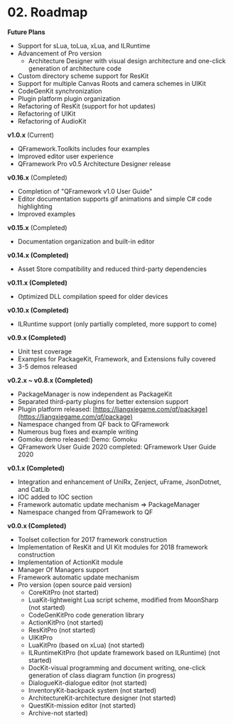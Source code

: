 # 02. Roadmap

**Future Plans**

*   Support for sLua, toLua, xLua, and ILRuntime
*   Advancement of Pro version
    *   Architecture Designer with visual design architecture and one-click generation of architecture code
*   Custom directory scheme support for ResKit
*   Support for multiple Canvas Roots and camera schemes in UIKit
*   CodeGenKit synchronization
*   Plugin platform plugin organization
*   Refactoring of ResKit (support for hot updates)
*   Refactoring of UIKit
*   Refactoring of AudioKit

**v1.0.x** (Current)

*   QFramework.Toolkits includes four examples
*   Improved editor user experience
*   QFramework Pro v0.5 Architecture Designer release

**v0.16.x** (Completed) 
*   Completion of "QFramework v1.0 User Guide"
*   Editor documentation supports gif animations and simple C# code highlighting
*   Improved examples

**v0.15.x** (Completed)

*   Documentation organization and built-in editor

**v0.14.x (Completed)**

*   Asset Store compatibility and reduced third-party dependencies

**v0.11.x (Completed)**

*   Optimized DLL compilation speed for older devices

**v0.10.x (Completed)**

*   ILRuntime support (only partially completed, more support to come)

**v0.9.x (Completed)**

*   Unit test coverage
*   Examples for PackageKit, Framework, and Extensions fully covered
*   3-5 demos released

**v0.2.x ~ v0.8.x (Completed)**

*   PackageManager is now independent as PackageKit
*   Separated third-party plugins for better extension support
*   Plugin platform released: [https://liangxiegame.com/qf/package](https://liangxiegame.com/qf/package)
*   Namespace changed from QF back to QFramework
*   Numerous bug fixes and example writing
*   Gomoku demo released: Demo: Gomoku
*   QFramework User Guide 2020 completed: QFramework User Guide 2020

**v0.1.x (Completed)**

*   Integration and enhancement of UniRx, Zenject, uFrame, JsonDotnet, and CatLib
*   IOC added to IOC section
*   Framework automatic update mechanism => PackageManager
*   Namespace changed from QFramework to QF

**v0.0.x (Completed)**

*   Toolset collection for 2017 framework construction
*   Implementation of ResKit and UI Kit modules for 2018 framework construction
*   Implementation of ActionKit module
*   Manager Of Managers support
*   Framework automatic update mechanism
*   Pro version (open source paid version)
    *   CoreKitPro (not started)
    *   LuaKit-lightweight Lua script scheme, modified from MoonSharp (not started)
    *   CodeGenKitPro code generation library
    *   ActionKitPro (not started)
    *   ResKitPro (not started)
    *   UIKitPro
    *   LuaKitPro (based on xLua) (not started)
    *   ILRuntimeKitPro (hot update framework based on ILRuntime) (not started)
    *   DocKit-visual programming and document writing, one-click generation of class diagram function (in progress)
    *   DialogueKit-dialogue editor (not started)
    *   InventoryKit-backpack system (not started)
    *   ArchitectureKit-architecture designer (not started)
    *   QuestKit-mission editor (not started)
    *   Archive-not started)
